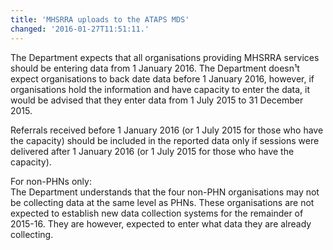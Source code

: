 ```yaml
---
title: 'MHSRRA uploads to the ATAPS MDS'
changed: '2016-01-27T11:51:11.'
---
```


<p>The Department expects that all organisations providing MHSRRA services should be entering data from 1 January 2016. The Department doesn¹t expect organisations to back date data before 1 January 2016, however, if organisations hold the information and have capacity to enter the data, it would be advised that they enter data from 1 July 2015 to 31 December 2015.</p>
<p>Referrals received before 1 January 2016 (or 1 July 2015 for those who have the capacity) should be included in the reported data only if sessions were delivered after 1 January 2016 (or 1 July 2015 for those who have the capacity).</p>
<p>For non-PHNs only:<br />The Department understands that the four non-PHN organisations may not be collecting data at the same level as PHNs. These organisations are not expected to establish new data collection systems for the remainder of 2015-16. They are however, expected to enter what data they are already collecting.</p> 
